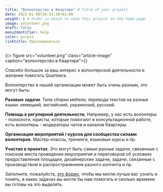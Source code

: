 ```yaml
---
title: "Волонтерство в Квартире" # Title of your project
date: 2022-01-06T16:51:38+01:00
weight: 0 # Order in which to show this project on the home page
image: volunteer.png
draft: false
menuIdentifier: help
color: purple
linktitle: Присоединиться
---
```


{{< figure src="volunteer.png" class="article-image" caption="волонтерство в Квартире">}}

Спасибо большое за ваш интерес к волонтерской деятельности и желание помогать Quarteera.

Волонтерство в нашей организации может быть очень разным, это могут быть: 

**Разовые задачи**. Типа сборки мебели, перевода текстов на разные языки: немецкий, английский, украинский, русский.

**Помощь в регулярной деятельности**, Например, у нас есть волонтеры - психологи, юристы, которые помогают в консультационной работе, есть волонтеры - модераторы чатов и каналов Квартиры.

**Организация мероприятий / курсов для сообщества силами волонтеров**. Мастер-классы, тренинги, языковые курсы и пр.

**Участие в проектах**. Это могут быть самые разные задачи, связанные с поиском места проведения мероприятия и переговоров об условиях предоставления площадки, дизайнерские задачи, задачи, связанные с производством и распространением разного контента и пр.    

Заполните, пожалуйста, [эту форму](https://quarteera.de/v), чтобы мы могли лучше вас узнать и понять, в каких задачах вы могли бы нам помогать и сколько времени вы готовы на это выделять.